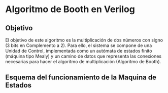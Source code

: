 # Algoritmo de Booth en Verilog

## Objetivo
El objetivo de este algoritmo es la multiplicación de dos números con signo (3 bits en Complemento a 2). Para ello, el sistema se compone de una Unidad de Control, 
implementada como un autómata de estados finito (máquina tipo Mealy) y un camino de datos que representa las conexiones necesarias para hacer el algoritmo de multiplicación (Algoritmo de Booth).

## Esquema del funcionamiento de la Maquina de Estados
